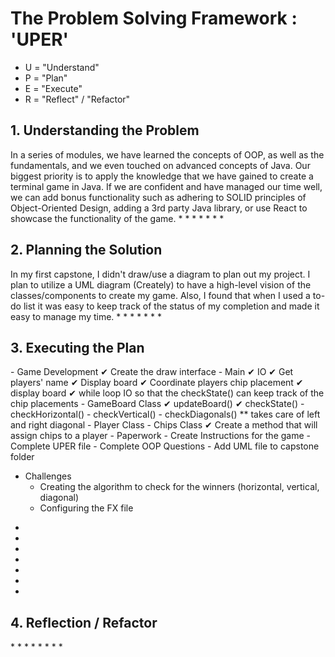 <h1>The Problem Solving Framework : 'UPER'</h1>

* U = "Understand"
* P = "Plan"
* E = "Execute"
* R = "Reflect" / "Refactor"

<h2>1. Understanding the Problem</h2>
In a series of modules, we have learned the concepts of OOP, as well as the fundamentals, 
and we even touched on advanced concepts of Java. Our biggest priority is to apply the knowledge 
that we have gained to create a terminal game in Java. If we are confident and have managed our 
time well, we can add bonus functionality such as adhering to SOLID principles of Object-Oriented Design, 
adding a 3rd party Java library, or use React to showcase the functionality of the game. 
*
*
*
*
*
*
*
<h2>
    2. Planning the Solution
</h2>
In my first capstone, I didn't draw/use a diagram to plan out my project. I plan to utilize a UML diagram (Creately) 
to have a high-level vision of the classes/components to create my game. Also, I found that when I used a to-do list 
it was easy to keep track of the status of my completion and made it easy to manage my time.  
*
*
*
*
*
*
*
<h2>
    3. Executing the Plan
</h2>
- Game Development
    ✔ Create the draw interface
    - Main
        ✔ IO 
        ✔ Get players' name
        ✔ Display board
        ✔ Coordinate players chip placement 
        ✔ display board 
        ✔ while loop IO so that the checkState() can keep track of the chip placements
    - GameBoard Class
        ✔ updateBoard()
        ✔ checkState()
            - checkHorizontal()
            - checkVertical()
            - checkDiagonals()
                ** takes care of left and right diagonal
    - Player Class
    - Chips Class
        ✔ Create a method that will assign chips to a player
- Paperwork
    - Create Instructions for the game
    - Complete UPER file
    - Complete OOP Questions
    - Add UML file to capstone folder
    
- Challenges 
    - Creating the algorithm to check for the winners (horizontal, vertical, diagonal)
    - Configuring the FX file
        
    
*
*
*
*
*
*
*
<h2>
    4. Reflection / Refactor
</h2>
*
*
*
*
*
*
*
*